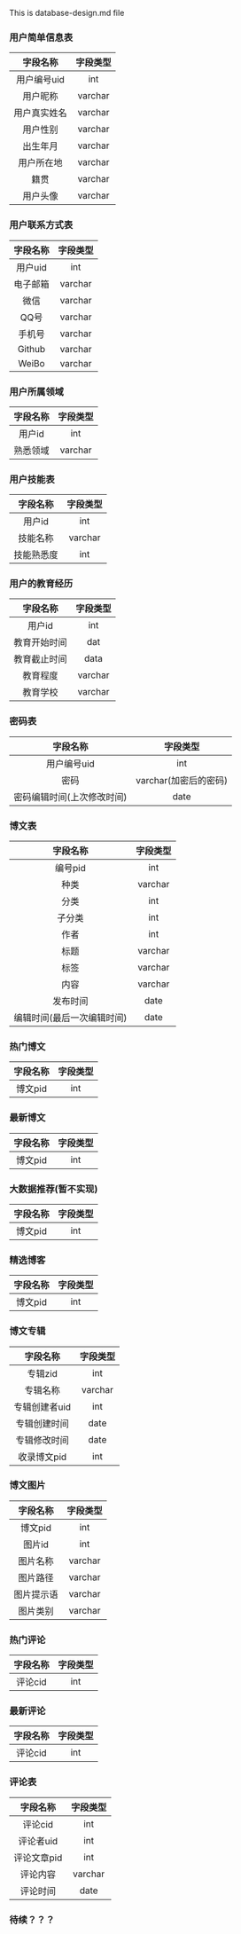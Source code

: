 This is database-design.md file 

### 用户简单信息表
|字段名称|字段类型|
|:------:|:------:|
|用户编号uid| int |
|用户昵称|varchar |
|用户真实姓名|varchar|
|用户性别| varchar|
|出生年月| varchar|
|用户所在地| varchar|
|籍贯    |varchar |
| 用户头像| varchar|

### 用户联系方式表
|字段名称|字段类型|
|:------:|:------:|
|用户uid | int    |
|电子邮箱|varchar |
|微信    | varchar|
|QQ号    | varchar|
| 手机号 | varchar|
| Github | varchar|
|WeiBo   | varchar|

### 用户所属领域
|字段名称| 字段类型|
|:------:|:-------:|
| 用户id | int     |
|熟悉领域| varchar |

### 用户技能表

|字段名称| 字段类型|
|:------:|:-------:|
| 用户id | int     |
|技能名称| varchar |
| 技能熟悉度| int  |

### 用户的教育经历

|字段名称| 字段类型|
|:------:|:-------:|
| 用户id | int     |
|教育开始时间| dat |
|教育截止时间| data|
| 教育程度| varchar|
|教育学校|  varchar|

### 密码表

|字段名称 |字段类型|
|:-------:|:------:|
|用户编号uid| int  |
|密码       |varchar(加密后的密码) |
|密码编辑时间(上次修改时间)| date |

### 博文表

|字段名称  | 字段类型 |
|:--------:|:--------:|
|编号pid   | int      |
|种类      |varchar   |
|分类      |int       |
|子分类    |int       |
|作者      |int       | 
|标题      |varchar   |
|标签      |varchar   |
|内容      |varchar   |
|发布时间  |date      |
|编辑时间(最后一次编辑时间) |date|

### 热门博文

|字段名称|字段类型|
|:------:|:------:|
|博文pid |int     |

### 最新博文

|字段名称|字段类型|
|:------:|:------:|
|博文pid | int    |

### 大数据推荐(暂不实现)

|字段名称|字段类型|
|:------:|:------:|
|博文pid | int    |

### 精选博客

|字段名称|字段类型|
|:------:|:------:|
|博文pid | int    |

### 博文专辑
|字段名称|字段类型|
|:------:|:------:|
|专辑zid |   int  |
|专辑名称| varchar|
|专辑创建者uid|int|
|专辑创建时间|date|
|专辑修改时间|date|
|收录博文pid| int |

### 博文图片
|字段名称|字段类型|
|:------:|:------:|
|博文pid | int    |
|图片id  | int    |
|图片名称| varchar|
|图片路径| varchar|
|图片提示语| varchar|
|图片类别| varchar|

### 热门评论

|字段名称|字段类型|
|:------:|:------:|
|评论cid |int     |

### 最新评论

|字段名称|字段类型|
|:------:|:------:|
|评论cid |int     |

### 评论表
|字段名称|字段类型|
|:------:|:------:|
|评论cid |int     |
|评论者uid| int   |
|评论文章pid|int  |
|评论内容| varchar|
|评论时间| date   |

### 待续？？？









